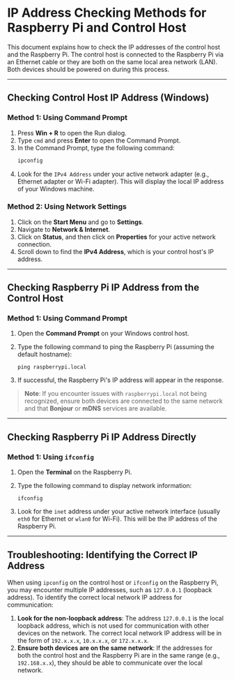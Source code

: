 # IP Address Checking Methods for Raspberry Pi and Control Host

This document explains how to check the IP addresses of the control host and the Raspberry Pi. The control host is connected to the Raspberry Pi via an Ethernet cable or they are both on the same local area network (LAN). Both devices should be powered on during this process.



---

## Checking Control Host IP Address (Windows)

### Method 1: Using Command Prompt

1. Press **Win + R** to open the Run dialog.
2. Type `cmd` and press **Enter** to open the Command Prompt.
3. In the Command Prompt, type the following command:
   ```bash
   ipconfig

4. Look for the `IPv4 Address` under your active network adapter (e.g., Ethernet adapter or Wi-Fi adapter). This will display the local IP address of your Windows machine.

### Method 2: Using Network Settings

1. Click on the **Start Menu** and go to **Settings**.
2. Navigate to **Network & Internet**.
3. Click on **Status**, and then click on **Properties** for your active network connection.
4. Scroll down to find the **IPv4 Address**, which is your control host's IP address.



------

## Checking Raspberry Pi IP Address from the Control Host

### Method 1: Using Command Prompt

1. Open the **Command Prompt** on your Windows control host.

2. Type the following command to ping the Raspberry Pi (assuming the default hostname):

   ```
   ping raspberrypi.local
   ```

3. If successful, the Raspberry Pi's IP address will appear in the response.

> **Note**: If you encounter issues with `raspberrypi.local` not being recognized, ensure both devices are connected to the same network and that **Bonjour** or **mDNS** services are available.



------

## Checking Raspberry Pi IP Address Directly

### Method 1: Using `ifconfig`

1. Open the **Terminal** on the Raspberry Pi.

2. Type the following command to display network information:

   ```
   ifconfig
   ```

3. Look for the `inet` address under your active network interface (usually `eth0` for Ethernet or `wlan0` for Wi-Fi). This will be the IP address of the Raspberry Pi.



------

## Troubleshooting: Identifying the Correct IP Address

When using `ipconfig` on the control host or `ifconfig` on the Raspberry Pi, you may encounter multiple IP addresses, such as `127.0.0.1` (loopback address). To identify the correct local network IP address for communication:

1. **Look for the non-loopback address**: The address `127.0.0.1` is the local loopback address, which is not used for communication with other devices on the network. The correct local network IP address will be in the form of `192.x.x.x`, `10.x.x.x`, or `172.x.x.x`.
2. **Ensure both devices are on the same network**: If the addresses for both the control host and the Raspberry Pi are in the same range (e.g., `192.168.x.x`), they should be able to communicate over the local network.